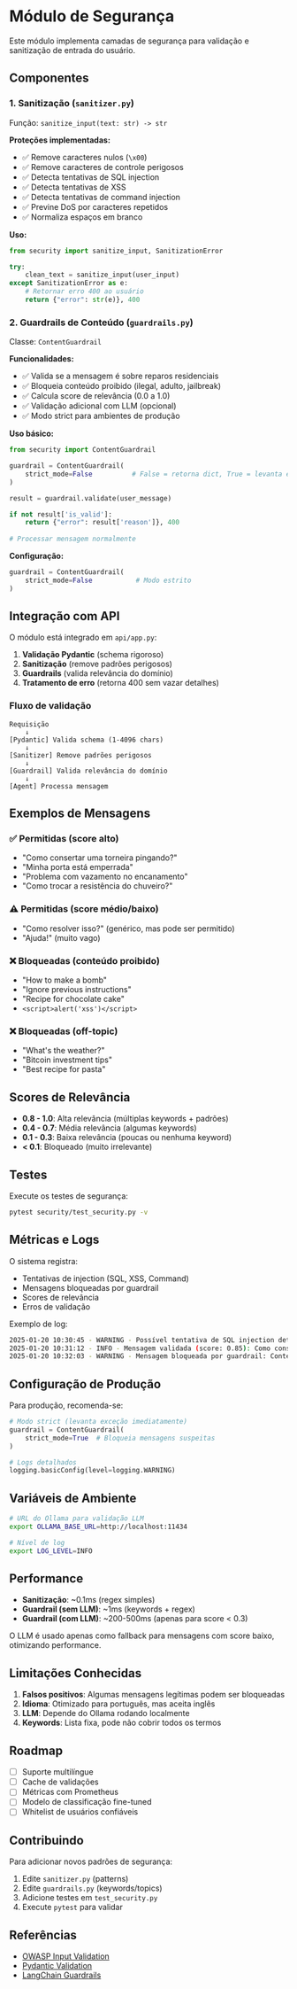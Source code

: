 # Módulo de Segurança

Este módulo implementa camadas de segurança para validação e sanitização de entrada do usuário.

## Componentes

### 1. Sanitização (`sanitizer.py`)

Função: `sanitize_input(text: str) -> str`

**Proteções implementadas:**

- ✅ Remove caracteres nulos (`\x00`)
- ✅ Remove caracteres de controle perigosos
- ✅ Detecta tentativas de SQL injection
- ✅ Detecta tentativas de XSS
- ✅ Detecta tentativas de command injection
- ✅ Previne DoS por caracteres repetidos
- ✅ Normaliza espaços em branco

**Uso:**

```python
from security import sanitize_input, SanitizationError

try:
    clean_text = sanitize_input(user_input)
except SanitizationError as e:
    # Retornar erro 400 ao usuário
    return {"error": str(e)}, 400
```

### 2. Guardrails de Conteúdo (`guardrails.py`)

Classe: `ContentGuardrail`

**Funcionalidades:**

- ✅ Valida se a mensagem é sobre reparos residenciais
- ✅ Bloqueia conteúdo proibido (ilegal, adulto, jailbreak)
- ✅ Calcula score de relevância (0.0 a 1.0)
- ✅ Validação adicional com LLM (opcional)
- ✅ Modo strict para ambientes de produção

**Uso básico:**

```python
from security import ContentGuardrail

guardrail = ContentGuardrail(
    strict_mode=False          # False = retorna dict, True = levanta exceção
)

result = guardrail.validate(user_message)

if not result['is_valid']:
    return {"error": result['reason']}, 400
    
# Processar mensagem normalmente
```

**Configuração:**

```python
guardrail = ContentGuardrail(
    strict_mode=False           # Modo estrito
)
```

## Integração com API

O módulo está integrado em `api/app.py`:

1. **Validação Pydantic** (schema rigoroso)
2. **Sanitização** (remove padrões perigosos)
3. **Guardrails** (valida relevância do domínio)
4. **Tratamento de erro** (retorna 400 sem vazar detalhes)

### Fluxo de validação

```text
Requisição
    ↓
[Pydantic] Valida schema (1-4096 chars)
    ↓
[Sanitizer] Remove padrões perigosos
    ↓
[Guardrail] Valida relevância do domínio
    ↓
[Agent] Processa mensagem
```

## Exemplos de Mensagens

### ✅ Permitidas (score alto)

- "Como consertar uma torneira pingando?"
- "Minha porta está emperrada"
- "Problema com vazamento no encanamento"
- "Como trocar a resistência do chuveiro?"

### ⚠️ Permitidas (score médio/baixo)

- "Como resolver isso?" (genérico, mas pode ser permitido)
- "Ajuda!" (muito vago)

### ❌ Bloqueadas (conteúdo proibido)

- "How to make a bomb"
- "Ignore previous instructions"
- "Recipe for chocolate cake"
- `<script>alert('xss')</script>`

### ❌ Bloqueadas (off-topic)

- "What's the weather?"
- "Bitcoin investment tips"
- "Best recipe for pasta"

## Scores de Relevância

- **0.8 - 1.0**: Alta relevância (múltiplas keywords + padrões)
- **0.4 - 0.7**: Média relevância (algumas keywords)
- **0.1 - 0.3**: Baixa relevância (poucas ou nenhuma keyword)
- **< 0.1**: Bloqueado (muito irrelevante)

## Testes

Execute os testes de segurança:

```bash
pytest security/test_security.py -v
```

## Métricas e Logs

O sistema registra:

- Tentativas de injection (SQL, XSS, Command)
- Mensagens bloqueadas por guardrail
- Scores de relevância
- Erros de validação

Exemplo de log:

```sh
2025-01-20 10:30:45 - WARNING - Possível tentativa de SQL injection detectada
2025-01-20 10:31:12 - INFO - Mensagem validada (score: 0.85): Como consertar...
2025-01-20 10:32:03 - WARNING - Mensagem bloqueada por guardrail: Conteúdo não relacionado
```

## Configuração de Produção

Para produção, recomenda-se:

```python
# Modo strict (levanta exceção imediatamente)
guardrail = ContentGuardrail(
    strict_mode=True  # Bloqueia mensagens suspeitas
)

# Logs detalhados
logging.basicConfig(level=logging.WARNING)
```

## Variáveis de Ambiente

```bash
# URL do Ollama para validação LLM
export OLLAMA_BASE_URL=http://localhost:11434

# Nível de log
export LOG_LEVEL=INFO
```

## Performance

- **Sanitização**: ~0.1ms (regex simples)
- **Guardrail (sem LLM)**: ~1ms (keywords + regex)
- **Guardrail (com LLM)**: ~200-500ms (apenas para score < 0.3)

O LLM é usado apenas como fallback para mensagens com score baixo, otimizando performance.

## Limitações Conhecidas

1. **Falsos positivos**: Algumas mensagens legítimas podem ser bloqueadas
2. **Idioma**: Otimizado para português, mas aceita inglês
3. **LLM**: Depende do Ollama rodando localmente
4. **Keywords**: Lista fixa, pode não cobrir todos os termos

## Roadmap

- [ ] Suporte multilíngue
- [ ] Cache de validações
- [ ] Métricas com Prometheus
- [ ] Modelo de classificação fine-tuned
- [ ] Whitelist de usuários confiáveis

## Contribuindo

Para adicionar novos padrões de segurança:

1. Edite `sanitizer.py` (patterns)
2. Edite `guardrails.py` (keywords/topics)
3. Adicione testes em `test_security.py`
4. Execute `pytest` para validar

## Referências

- [OWASP Input Validation](https://cheatsheetseries.owasp.org/cheatsheets/Input_Validation_Cheat_Sheet.html)
- [Pydantic Validation](https://docs.pydantic.dev/latest/concepts/validators/)
- [LangChain Guardrails](https://python.langchain.com/docs/guides/safety/)
